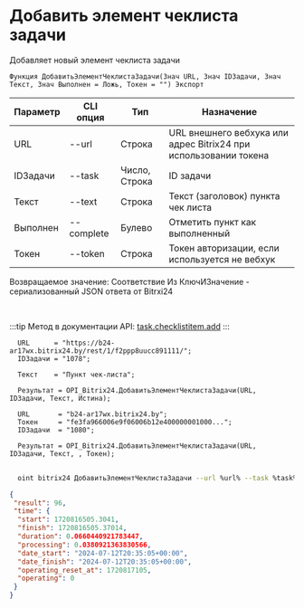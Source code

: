 ﻿---
sidebar_position: 1
---

# Добавить элемент чеклиста задачи
 Добавляет новый элемент чеклиста задачи



`Функция ДобавитьЭлементЧеклистаЗадачи(Знач URL, Знач IDЗадачи, Знач Текст, Знач Выполнен = Ложь, Токен = "") Экспорт`

  | Параметр | CLI опция | Тип | Назначение |
  |-|-|-|-|
  | URL | --url | Строка | URL внешнего вебхука или адрес Bitrix24 при использовании токена |
  | IDЗадачи | --task | Число, Строка | ID задачи |
  | Текст | --text | Строка | Текст (заголовок) пункта чек листа |
  | Выполнен | --complete | Булево | Отметить пункт как выполненный |
  | Токен | --token | Строка | Токен авторизации, если используется не вебхук |

  
  Возвращаемое значение:   Соответствие Из КлючИЗначение - сериализованный JSON ответа от Bitrxi24

<br/>

:::tip
Метод в документации API: [task.checklistitem.add](https://dev.1c-bitrix.ru/rest_help/tasks/task/checklistitem/add.php)
:::
<br/>


```bsl title="Пример кода"
  URL      = "https://b24-ar17wx.bitrix24.by/rest/1/f2ppp8uucc891111/";
  IDЗадачи = "1078";
  
  Текст    = "Пункт чек-листа";
  
  Результат = OPI_Bitrix24.ДобавитьЭлементЧеклистаЗадачи(URL, IDЗадачи, Текст, Истина);
  
  URL       = "b24-ar17wx.bitrix24.by";
  Токен     = "fe3fa966006e9f06006b12e400000001000...";
  IDЗадачи  = "1080";
  
  Результат = OPI_Bitrix24.ДобавитьЭлементЧеклистаЗадачи(URL, IDЗадачи, Текст, , Токен);
```
        


```sh title="Пример команды CLI"
    
  oint bitrix24 ДобавитьЭлементЧеклистаЗадачи --url %url% --task %task% --text %text% --complete %complete% --token %token%

```

```json title="Результат"
{
 "result": 96,
 "time": {
  "start": 1720816505.3041,
  "finish": 1720816505.37014,
  "duration": 0.0660440921783447,
  "processing": 0.0380921363830566,
  "date_start": "2024-07-12T20:35:05+00:00",
  "date_finish": "2024-07-12T20:35:05+00:00",
  "operating_reset_at": 1720817105,
  "operating": 0
 }
}
```

